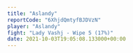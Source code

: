 ```yaml
---
title: "Aslandy"
reportCode: "6XhjdQmtyfBJDVzN"
player: "Aslandy"
fight: "Lady Vashj - Wipe 5 (17%)"
date: 2021-10-03T19:05:08.133000+00:00
---
```

